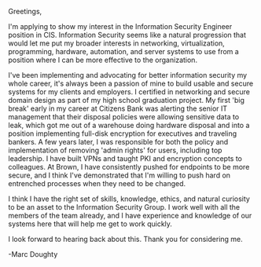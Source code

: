 Greetings,

   I'm applying to show my interest in the Information Security Engineer position in CIS. Information Security seems like a natural progression that would let me put my broader interests in networking, virtualization, programming, hardware, automation, and server systems to use from a position where I can be more effective to the organization.

   I've been implementing and advocating for better information security my whole career, it's always been a passion of mine to build usable and secure systems for my clients and employers. I certified in networking and secure domain design as part of my high school graduation project. My first 'big break' early in my career at Citizens Bank was alerting the senior IT management that their disposal policies were allowing sensitive data to leak, which got me out of a warehouse doing hardware disposal and into a position implementing full-disk encryption for executives and traveling bankers. A few years later, I was responsible for both the policy and implementation of removing 'admin rights' for users, including top leadership. I have built VPNs and taught PKI and encryption concepts to colleagues. At Brown, I have consistently pushed for endpoints to be more secure, and I think I've demonstrated that I'm willing to push hard on entrenched processes when they need to be changed.
     
   I think I have the right set of skills, knowledge, ethics, and natural curiosity to be an asset to the Information Security Group. I work well with all the members of the team already, and I have experience and knowledge of our systems here that will help me get to work quickly.
    
   I look forward to hearing back about this. Thank you for considering me.

-Marc Doughty
